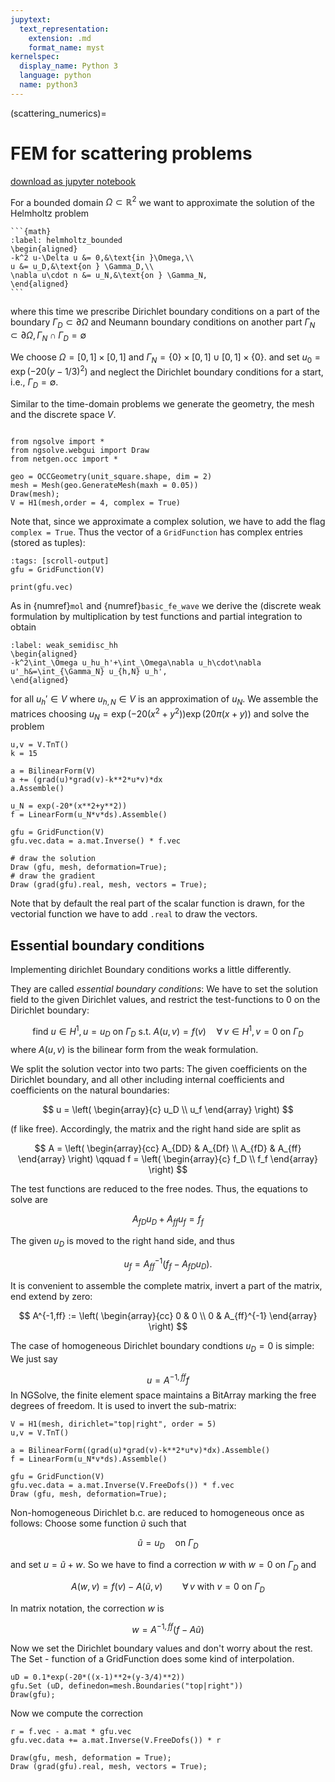 ```yaml
---
jupytext:
  text_representation:
    extension: .md
    format_name: myst
kernelspec:
  display_name: Python 3
  language: python
  name: python3
---
```


(scattering_numerics)=
# FEM for scattering problems

[download as jupyter notebook](https://markuswess.github.io/waves/_sources/second_numerics/helmholtz.ipynb)

For a bounded domain $\Omega\subset\mathbb R^2$ we want to approximate the solution of the Helmholtz problem

````{card}
```{math}
:label: helmholtz_bounded
\begin{aligned}
-k^2 u-\Delta u &= 0,&\text{in }\Omega,\\
u &= u_D,&\text{on } \Gamma_D,\\
\nabla u\cdot n &= u_N,&\text{on } \Gamma_N,
\end{aligned}
```
````
where this time we prescribe Dirichlet boundary conditions on a part of the boundary $\Gamma_D\subset\partial\Omega$ and Neumann boundary conditions on another part $\Gamma_N\subset\partial\Omega,\Gamma_N\cap\Gamma_D=\emptyset$


We choose $\Omega = [0,1]\times[0,1]$ and $\Gamma_N=\{0\}\times[0,1]\cup [0,1]\times\{0\}$. and set $u_0=\exp(-20(y-1/3)^2)$ and neglect the Dirichlet boundary conditions for a start, i.e., $\Gamma_D = \emptyset$.

Similar to the time-domain problems we generate the geometry, the mesh and the discrete space $V$. 

```{code-cell} ipython

from ngsolve import *
from ngsolve.webgui import Draw
from netgen.occ import *

geo = OCCGeometry(unit_square.shape, dim = 2) 
mesh = Mesh(geo.GenerateMesh(maxh = 0.05))
Draw(mesh);
V = H1(mesh,order = 4, complex = True)
```

Note that, since we approximate a complex solution, we have to add the flag `complex = True`. Thus the vector of a `GridFunction` has complex entries (stored as tuples):

```{code-cell} ipython
:tags: [scroll-output]
gfu = GridFunction(V)

print(gfu.vec)
```
As in {numref}`mol` and {numref}`basic_fe_wave` we derive the (discrete weak formulation by multiplication by test functions and partial integration to obtain

```{math}
:label: weak_semidisc_hh
\begin{aligned}
-k^2\int_\Omega u_hu_h'+\int_\Omega\nabla u_h\cdot\nabla u'_h&=\int_{\Gamma_N} u_{h,N} u_h',
\end{aligned}
```
for all $u_h'\in V$
where $u_{h,N}\in V$ is an approximation of $u_N$.
We assemble the matrices choosing $u_N=\exp(-20(x^2+y^2))\exp(20\pi(x+y))$ and solve the problem
```{code-cell} ipython
u,v = V.TnT()
k = 15

a = BilinearForm(V)
a += (grad(u)*grad(v)-k**2*u*v)*dx
a.Assemble()

u_N = exp(-20*(x**2+y**2))
f = LinearForm(u_N*v*ds).Assemble()

gfu = GridFunction(V)
gfu.vec.data = a.mat.Inverse() * f.vec

# draw the solution
Draw (gfu, mesh, deformation=True);
# draw the gradient
Draw (grad(gfu).real, mesh, vectors = True);
```
Note that by default the real part of the scalar function is drawn, for the vectorial function we have to add `.real` to draw the vectors.

## Essential boundary conditions
Implementing dirichlet Boundary conditions works a little differently.

They are called *essential boundary conditions*: We have to set the solution field to the given Dirichlet values, and restrict the test-functions to 0 on the Dirichlet boundary:

$$
\text{find } u \in H^1, u = u_D \text{ on } \Gamma_D \text{ s.t. } A(u,v) = f(v) \quad \forall \, v \in H^1, v = 0 \text{ on } \Gamma_D
$$
where $A(u,v)$ is the bilinear form from the weak formulation.

We split the solution vector into two parts: The given coefficients on the Dirichlet boundary, and all other including internal coefficients and coefficients on the natural boundaries:

$$
u = \left( \begin{array}{c} u_D \\ u_f \end{array} \right)
$$

(f like free). Accordingly, the matrix and the right hand side are split as

$$
A = \left( \begin{array}{cc} A_{DD} & A_{Df} \\ A_{fD} & A_{ff} \end{array} \right)
\qquad
f = \left( \begin{array}{c} f_D \\ f_f \end{array} \right)
$$

The test functions are reduced to the free nodes. Thus, the equations to solve are

$$
A_{fD} u_D + A_{ff} u_f = f_f
$$

The given $u_D$ is moved to the right hand side, and thus

$$
u_f = {A_{ff}}^{-1} (f_f - A_{fD} u_D).
$$

It is convenient to assemble the complete matrix, invert a part of the matrix, end extend by zero:

$$
A^{-1,ff} := 
\left( \begin{array}{cc} 0 & 0 \\ 0 & A_{ff}^{-1} \end{array} \right)
$$


The case of homogeneous Dirichlet boundary condtions $u_D = 0$ is simple: We just say

$$
u = A^{-1,ff} f
$$
In NGSolve, the finite element space maintains a BitArray marking the free degrees of freedom. It is used to invert the sub-matrix:


```{code-cell} ipython
V = H1(mesh, dirichlet="top|right", order = 5)
u,v = V.TnT()

a = BilinearForm((grad(u)*grad(v)-k**2*u*v)*dx).Assemble()
f = LinearForm(u_N*v*ds).Assemble()

gfu = GridFunction(V)
gfu.vec.data = a.mat.Inverse(V.FreeDofs()) * f.vec
Draw (gfu, mesh, deformation=True);
```
Non-homogeneous Dirichlet b.c. are reduced to homogeneous once as follows: Choose some function $\widetilde u$ such that 

$$
\widetilde u = u_D \quad \text{on } \Gamma_D
$$

and set $u = \widetilde u + w$. So we have to find a correction $w$ with $w = 0$ on $\Gamma_D$ and

$$
A(w,v) = f(v) - A(\widetilde u , v) \qquad \forall \, v \text{ with }  v = 0 \text{ on } \Gamma_D
$$

In matrix notation, the correction $w$ is

$$
w = A^{-1,ff} (f - A \tilde u)
$$

Now we set the Dirichlet boundary values and don't worry about the rest. The Set - function of a GridFunction does some kind of interpolation.

```{code-cell} ipython
uD = 0.1*exp(-20*((x-1)**2+(y-3/4)**2))
gfu.Set (uD, definedon=mesh.Boundaries("top|right"))
Draw(gfu);
```

Now we compute the correction
```{code-cell} ipython
r = f.vec - a.mat * gfu.vec
gfu.vec.data += a.mat.Inverse(V.FreeDofs()) * r

Draw(gfu, mesh, deformation = True);
Draw (grad(gfu).real, mesh, vectors = True);
```

